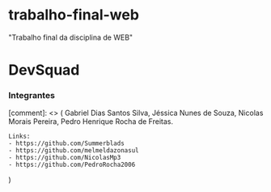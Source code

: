 # trabalho-final-web
"Trabalho final da disciplina de WEB"

# DevSquad

### Integrantes
[comment]: <> (
    Gabriel Dias Santos Silva,
    Jéssica Nunes de Souza,
    Nicolas Morais Pereira,
    Pedro Henrique Rocha de Freitas.

    Links:
    - https://github.com/Summerblads
    - https://github.com/melmeldazonasul
    - https://github.com/NicolasMp3
    - https://github.com/PedroRocha2006
)
